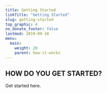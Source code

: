 ```yaml
---
title: Getting Started
linkTitle: "Getting Started"
slug: getting-started
top_graphic: 4
no_donate_footer: false
lastmod: 2019-09-18
menu:
  main:
    weight: 20
    parent: how-it-works
---
```


## HOW DO YOU GET STARTED?

Get started here.